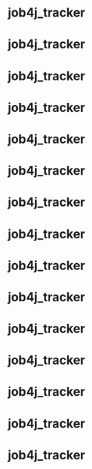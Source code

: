 # job4j_tracker
# job4j_tracker
# job4j_tracker
# job4j_tracker
# job4j_tracker
# job4j_tracker
# job4j_tracker
# job4j_tracker
# job4j_tracker
# job4j_tracker
# job4j_tracker
# job4j_tracker
# job4j_tracker
# job4j_tracker
# job4j_tracker